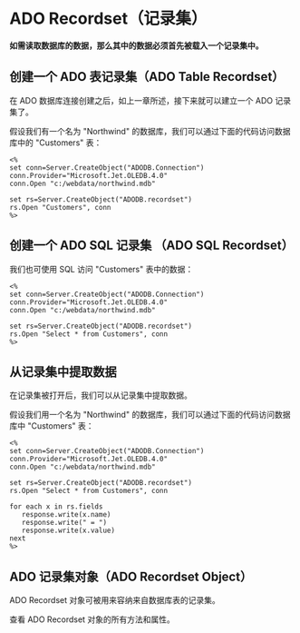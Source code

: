 # ADO Recordset（记录集）

**如需读取数据库的数据，那么其中的数据必须首先被载入一个记录集中。**

## 创建一个 ADO 表记录集（ADO Table Recordset）

在 ADO 数据库连接创建之后，如上一章所述，接下来就可以建立一个 ADO 记录集了。

假设我们有一个名为 "Northwind" 的数据库，我们可以通过下面的代码访问数据库中的 "Customers" 表：

```
<%
set conn=Server.CreateObject("ADODB.Connection")
conn.Provider="Microsoft.Jet.OLEDB.4.0"
conn.Open "c:/webdata/northwind.mdb"

set rs=Server.CreateObject("ADODB.recordset")
rs.Open "Customers", conn
%>

```

## 创建一个 ADO SQL 记录集 （ADO SQL Recordset）

我们也可使用 SQL 访问 "Customers" 表中的数据：

```
<%
set conn=Server.CreateObject("ADODB.Connection")
conn.Provider="Microsoft.Jet.OLEDB.4.0"
conn.Open "c:/webdata/northwind.mdb"

set rs=Server.CreateObject("ADODB.recordset")
rs.Open "Select * from Customers", conn
%>

```

## 从记录集中提取数据

在记录集被打开后，我们可以从记录集中提取数据。

假设我们用一个名为 "Northwind" 的数据库，我们可以通过下面的代码访问数据库中 "Customers" 表：

```
<%
set conn=Server.CreateObject("ADODB.Connection")
conn.Provider="Microsoft.Jet.OLEDB.4.0"
conn.Open "c:/webdata/northwind.mdb"

set rs=Server.CreateObject("ADODB.recordset")
rs.Open "Select * from Customers", conn

for each x in rs.fields
   response.write(x.name)
   response.write(" = ")
   response.write(x.value)
next
%>

```

## ADO 记录集对象（ADO Recordset Object）

ADO Recordset 对象可被用来容纳来自数据库表的记录集。

查看 ADO Recordset 对象的所有方法和属性。

